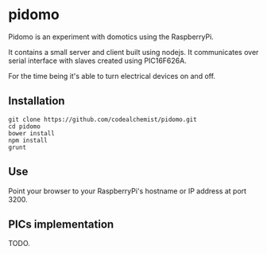 pidomo
======

Pidomo is an experiment with domotics using the RaspberryPi.

It contains a small server and client built using nodejs.
It communicates over serial interface with slaves created using PIC16F626A.

For the time being it's able to turn electrical devices on and off.

Installation
------------

    git clone https://github.com/codealchemist/pidomo.git
    cd pidomo
    bower install
    npm install
    grunt
    
    
Use
---

Point your browser to your RaspberryPi's hostname or IP address at port 3200.


PICs implementation
-------------------
TODO.
